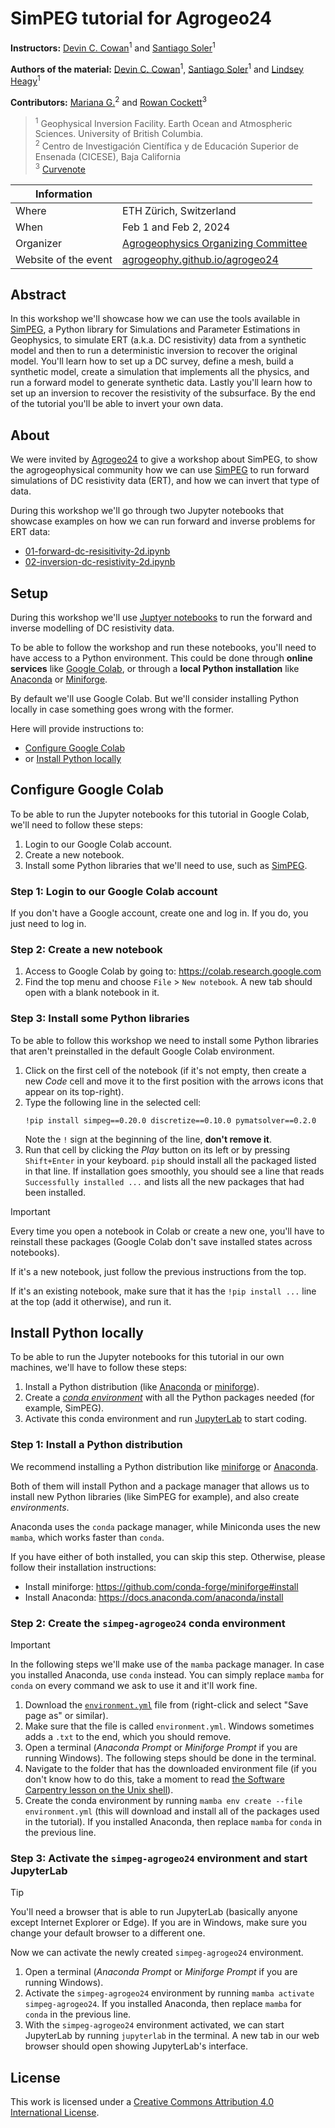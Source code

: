 # SimPEG tutorial for Agrogeo24

**Instructors:**
[Devin C. Cowan][dccowan]<sup>1</sup>
and [Santiago Soler][santisoler]<sup>1</sup>

**Authors of the material:**
[Devin C. Cowan][dccowan]<sup>1</sup>,
[Santiago Soler][santisoler]<sup>1</sup>
and
[Lindsey Heagy][lindsey]<sup>1</sup>

**Contributors:**
[Mariana G.][mgomezn]<sup>2</sup>
and [Rowan Cockett][rowan]<sup>3</sup>

> <sup>1</sup>
> Geophysical Inversion Facility. Earth Ocean and Atmospheric
> Sciences. University of British Columbia.
> <br>
> <sup>2</sup>
> Centro de Investigación Científica y de Educación Superior de Ensenada
> (CICESE), Baja California
> <br>
> <sup>3</sup>
> [Curvenote](https://www.curvenote.com)


| **Information** | |
|---|---|
| Where | ETH Zürich, Switzerland |
| When | Feb 1 and Feb 2, 2024 |
| Organizer | [Agrogeophysics Organizing Committee][committee] |
| Website of the event | [agrogeophy.github.io/agrogeo24][agrogeo24] |


## Abstract

In this workshop we'll showcase how we can use the tools available in
[SimPEG][simpeg], a Python library for Simulations and Parameter Estimations in
Geophysics, to simulate ERT (a.k.a. DC resistivity) data from a synthetic model
and then to run a deterministic inversion to recover the original model.
You'll learn how to set up a DC survey, define a mesh, build a synthetic model,
create a simulation that implements all the physics, and run a forward
model to generate synthetic data. Lastly you'll learn how to set up an
inversion to recover the resistivity of the subsurface. By the end of the
tutorial you'll be able to invert your own data.


## About

We were invited by [Agrogeo24][agrogeo24] to give a workshop about SimPEG, to
show the agrogeophysical community how we can use [SimPEG][simpeg] to run
forward simulations of DC resistivity data (ERT), and how we can invert that
type of data.

During this workshop we'll go through two Jupyter notebooks that showcase
examples on how we can run forward and inverse problems for ERT data:

- [01-forward-dc-resisitivity-2d.ipynb](notebooks/01-forward-dc-resisitivity-2d.ipynb)
- [02-inversion-dc-resistivity-2d.ipynb](notebooks/02-inversion-dc-resistivity-2d.ipynb)


## Setup

During this workshop we'll use [Juptyer notebooks][jupyter] to run
the forward and inverse modelling of DC resistivity data.

To be able to follow the workshop and run these notebooks, you'll need to have
access to a Python environment. This could be done through **online services**
like [Google Colab][colab], or through a **local Python installation** like
[Anaconda][anaconda] or [Miniforge][miniforge].

By default we'll use Google Colab. But we'll consider installing Python locally
in case something goes wrong with the former.

Here will provide instructions to:

- [Configure Google Colab](#configure-google-colab)
- or [Install Python locally](#install-python-locally)


## Configure Google Colab

To be able to run the Jupyter notebooks for this tutorial in Google Colab,
we'll need to follow these steps:

1. Login to our Google Colab account.
1. Create a new notebook.
1. Install some Python libraries that we'll need to use, such as
   [SimPEG][simpeg].

### Step 1: Login to our Google Colab account

If you don't have a Google account, create one and log in. If you do, you just
need to log in.

### Step 2: Create a new notebook

1. Access to Google Colab by going to: https://colab.research.google.com
1. Find the top menu and choose `File` > `New notebook`. A new tab should open
   with a blank notebook in it.

### Step 3: Install some Python libraries

To be able to follow this workshop we need to install some Python libraries
that aren't preinstalled in the default Google Colab environment.

1. Click on the first cell of the notebook (if it's not empty, then create
   a new _Code_ cell and move it to the first position with the arrows icons
   that appear on its top-right).
1. Type the following line in the selected cell:
   ```
   !pip install simpeg==0.20.0 discretize==0.10.0 pymatsolver==0.2.0
   ```
   Note the `!` sign at the beginning of the line, **don't remove it**.
1. Run that cell by clicking the _Play_ button on its left or by pressing
   `Shift+Enter` in your keyboard. `pip` should install all the packaged listed
   in that line. If installation goes smoothly, you should see a line that
   reads `Successfully installed ...` and lists all the new packages that had
   been installed.

> [!IMPORTANT]
> Every time you open a notebook in Colab or create a new one, you'll have to
> reinstall these packages (Google Colab don't save installed states across
> notebooks).
>
> If it's a new notebook, just follow the previous instructions from the top.
>
> If it's an existing notebook, make sure that it has the `!pip install ...`
> line at the top (add it otherwise), and run it.

## Install Python locally

To be able to run the Jupyter notebooks for this tutorial in our own machines,
we'll have to follow these steps:

1. Install a Python distribution (like [Anaconda][anaconda] or
   [miniforge][miniforge]).
1. Create a [_conda environment_][conda-environ] with all the Python packages
   needed (for example, SimPEG).
1. Activate this conda environment and run [JupyterLab][jupyterlab] to start
   coding.

### Step 1: Install a Python distribution

We recommend installing a Python distribution like [miniforge][miniforge] or
[Anaconda][anaconda].

Both of them will install Python and a package manager that allows us to
install new Python libraries (like SimPEG for example), and also create
_environments_.

Anaconda uses the `conda` package manager, while Miniconda uses the new
`mamba`, which works faster than `conda`.

If you have either of both installed, you can skip this step. Otherwise, please
follow their installation instructions:

- Install miniforge: https://github.com/conda-forge/miniforge#install
- Install Anaconda: https://docs.anaconda.com/anaconda/install

### Step 2: Create the `simpeg-agrogeo24` conda environment

> [!IMPORTANT]
> In the following steps we'll make use of the `mamba` package manager. In case
> you installed Anaconda, use `conda` instead. You can simply replace `mamba`
> for `conda` on every command we ask to use it and it'll work fine.

1. Download the [`environment.yml`][environment_yml] file from
   (right-click and select "Save page as" or similar).
1. Make sure that the file is called `environment.yml`.
   Windows sometimes adds a `.txt` to the end, which you should remove.
1. Open a terminal (_Anaconda Prompt_ or _Miniforge Prompt_ if you are running
   Windows). The following steps should be done in the terminal.
1. Navigate to the folder that has the downloaded environment file
   (if you don't know how to do this, take a moment to read [the Software
   Carpentry lesson on the Unix shell][shell-novice]).
1. Create the conda environment by running `mamba env create --file
   environment.yml` (this will download and install all of the packages used in
   the tutorial). If you installed Anaconda, then replace `mamba` for `conda`
   in the previous line.

### Step 3: Activate the `simpeg-agrogeo24` environment and start JupyterLab

> [!TIP]
> You'll need a browser that is able to run JupyterLab (basically anyone except
> Internet Explorer or Edge). If you are in Windows, make sure you change your
> default browser to a different one.

Now we can activate the newly created `simpeg-agrogeo24` environment.

1. Open a terminal (_Anaconda Prompt_ or _Miniforge Prompt_ if you are running
   Windows).
1. Activate the `simpeg-agrogeo24` environment by running `mamba activate
   simpeg-agrogeo24`.
   If you installed Anaconda, then replace `mamba` for `conda` in the previous
   line.
1. With the `simpeg-agrogeo24` environment activated, we can start JupyterLab
   by running `jupyterlab` in the terminal. A new tab in our web browser should
   open showing JupyterLab's interface.

## License

This work is licensed under a [Creative Commons Attribution 4.0 International
License](http://creativecommons.org/licenses/by/4.0).

[santisoler]: https://www.santisoler.com
[dccowan]: https://www.github.com/dccowan
[lindsey]: https://lindseyjh.ca/
[mgomezn]: https://github.com/MGomezN
[rowan]: https://github.com/rowanc1
[simpeg]: https://www.simpeg.xyz
[jupyter]: https://jupyter.org/
[colab]: https://colab.research.google.com
[anaconda]: https://www.anaconda.com/download
[miniforge]: https://github.com/conda-forge/miniforge
[conda-environ]: https://docs.conda.io/projects/conda/en/latest/user-guide/tasks/manage-environments.html
[jupyterlab]: https://jupyterlab.readthedocs.io
[environment_yml]: https://raw.githubusercontent.com/simpeg/agrogeo24/main/environment.yml
[shell-novice]: http://swcarpentry.github.io/shell-novice
[agrogeo24]: https://agrogeophy.github.io/agrogeo24
[committee]: https://agrogeophy.github.io/agrogeo24/committees.html
